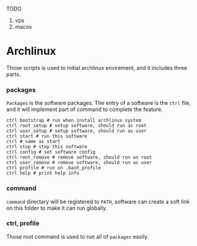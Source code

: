TODO
1. vps
2. macos

# Archlinux

Those scripts is used to initial archlinux envirement, and it includes three parts.

### packages

`Packages` is the software packages. The entry of a software is the `ctrl` file, and it will implement part of command to complete the feature.

```
ctrl bootstrap # run when install archlinux system
ctrl root_setup # setup software, should run as root
ctrl user_setup # setup software, should run as user
ctrl start # run this software
ctrl # same as start
ctrl stop # stop this software
ctrl config # set software config
ctrl root_remove # remove software, should run as root
ctrl user_remove # remove software, should run as user
ctrl profile # run on .bash_profile
ctrl help # print help info
```

### command

`command` directary will be registered to `PATH`, software can create a soft link on this folder to make it can run globally.

### ctrl, profile

Those root command is used to run all of `packages` easily.
